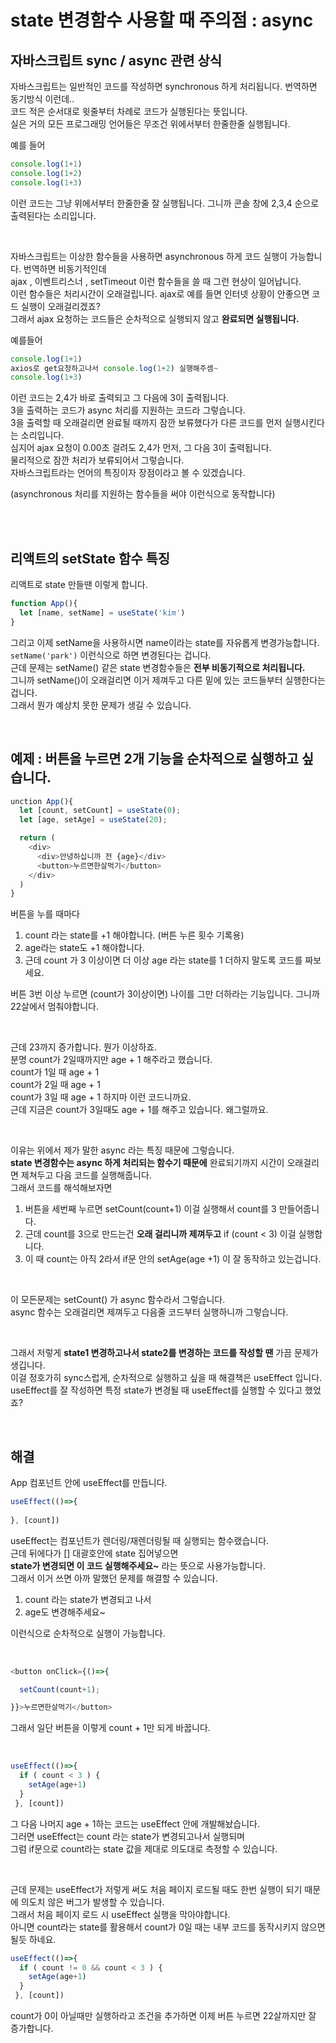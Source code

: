 # state 변경함수 사용할 때 주의점 : async

## 자바스크립트 sync / async 관련 상식

자바스크립트는 일반적인 코드를 작성하면 synchronous 하게 처리됩니다. 번역하면 동기방식 이런데.. <br>
코드 적은 순서대로 윗줄부터 차례로 코드가 실행된다는 뜻입니다. <br>
실은 거의 모든 프로그래밍 언어들은 무조건 위에서부터 한줄한줄 실행됩니다.

예를 들어

```js
console.log(1+1)
console.log(1+2)
console.log(1+3)
```
이런 코드는 그냥 위에서부터 한줄한줄 잘 실행됩니다. 그니까 콘솔 창에 2,3,4 순으로 출력된다는 소리입니다.

<br>

자바스크립트는 이상한 함수들을 사용하면 asynchronous 하게 코드 실행이 가능합니다. 번역하면 비동기적인데 <br>
ajax , 이벤트리스너 , setTimeout 이런 함수들을 쓸 때 그런 현상이 일어납니다.<br>
이런 함수들은 처리시간이 오래걸립니다. ajax로 예를 들면 인터넷 상황이 안좋으면 코드 실행이 오래걸리겠죠? <br>
그래서 ajax 요청하는 코드들은 순차적으로 실행되지 않고 **완료되면 실행됩니다.** <br>

예를들어
```js
console.log(1+1)
axios로 get요청하고나서 console.log(1+2) 실행해주셈~
console.log(1+3)
```
이런 코드는 2,4가 바로 출력되고 그 다음에 3이 출력됩니다. <br>
3을 출력하는 코드가 async 처리를 지원하는 코드라 그렇습니다. <br>
3을 출력할 때 오래걸리면 완료될 때까지 잠깐 보류했다가 다른 코드를 먼저 실행시킨다는 소리입니다. <br>
심지어 ajax 요청이 0.00초 걸려도 2,4가 먼저, 그 다음 3이 출력됩니다. <br>
물리적으로 잠깐 처리가 보류되어서 그렇습니다. <br>
자바스크립트라는 언어의 특징이자 장점이라고 볼 수 있겠습니다.

(asynchronous 처리를 지원하는 함수들을 써야 이런식으로 동작합니다)

<br><br>

## 리액트의 setState 함수 특징

리액트로 state 만들땐 이렇게 합니다.
```js
function App(){
  let [name, setName] = useState('kim')
}
```
그리고 이제 setName을 사용하시면 name이라는 state를 자유롭게 변경가능합니다. <br>
`setName('park')` 이런식으로 하면 변경된다는 겁니다. <br>
근데 문제는 setName() 같은 state 변경함수들은 **전부 비동기적으로 처리됩니다.** <br>
그니까 setName()이 오래걸리면 이거 제껴두고 다른 밑에 있는 코드들부터 실행한다는 겁니다. <br>
그래서 뭔가 예상치 못한 문제가 생길 수 있습니다.

<br>

## 예제 : 버튼을 누르면 2개 기능을 순차적으로 실행하고 싶습니다.

```js
unction App(){
  let [count, setCount] = useState(0);
  let [age, setAge] = useState(20);

  return (
    <div>
      <div>안녕하십니까 전 {age}</div>
      <button>누르면한살먹기</button>
    </div>
  )
}
```
버튼을 누를 때마다 <br>
1. count 라는 state를 +1 해야합니다. (버튼 누른 횟수 기록용)
2. age라는 state도 +1 해야합니다.
3. 근데 count 가 3 이상이면 더 이상 age 라는 state를 1 더하지 말도록 코드를 짜보세요.

버튼 3번 이상 누르면 (count가 3이상이면) 나이를 그만 더하라는 기능입니다. 그니까 22살에서 멈춰야합니다.

<br>

근데 23까지 증가합니다. 뭔가 이상하죠. <br>
분명 count가 2일때까지만 age + 1 해주라고 했습니다. <br>
count가 1일 때 age + 1 <br>
count가 2일 때 age + 1 <br>
count가 3일 때 age + 1 하지마 이런 코드니까요. <br>
근데 지금은 count가 3일때도 age + 1를 해주고 있습니다. 왜그럴까요.

<br>

이유는 위에서 제가 말한 async 라는 특징 때문에 그렇습니다. <br>
**state 변경함수는 async 하게 처리되는 함수기 때문에** 완료되기까지 시간이 오래걸리면 제쳐두고 다음 코드를 실행해줍니다. <br>
그래서 코드를 해석해보자면

1. 버튼을 세번째 누르면 setCount(count+1) 이걸 실행해서 count를 3 만들어줍니다.
2. 근데 count를 3으로 만드는건 **오래 걸리니까 제껴두고** if (count < 3) 이걸 실행합니다.
3. 이 때 count는 아직 2라서 if문 안의 setAge(age +1) 이 잘 동작하고 있는겁니다.

<br>

이 모든문제는 setCount() 가 async 함수라서 그렇습니다. <br>
async 함수는 오래걸리면 제껴두고 다음줄 코드부터 실행하니까 그렇습니다.

<br>

그래서 저렇게 **state1 변경하고나서 state2를 변경하는 코드를 작성할 땐** 가끔 문제가 생깁니다. <br>
이걸 정호가히 sync스럽게, 순차적으로 실행하고 싶을 때 해결책은 useEffect 입니다. <br>
useEffect를 잘 작성하면 특정 state가 변경될 때 useEffect를 실행할 수 있다고 했었죠?

<br>

## 해결

App 컴포넌트 안에 useEffect를 만듭니다.

```js
useEffect(()=>{
    
}, [count]) 
```
useEffect는 컴포넌트가 렌더링/재렌더링될 때 실행되는 함수랬습니다. <br>
근데 뒤에다가 [] 대괄호안에 state 집어넣으면 <br>
**state가 변경되면 이 코드 실행해주세요~** 라는 뜻으로 사용가능합니다. <br>
그래서 이거 쓰면 아까 말했던 문제를 해결할 수 있습니다.

1. count 라는 state가 변경되고 나서
2. age도 변경해주세요~

이런식으로 순차적으로 실행이 가능합니다.

<br>

```js
<button onClick={()=>{

  setCount(count+1);

}}>누르면한살먹기</button> 
```
그래서 일단 버튼을 이렇게 count + 1만 되게 바꿉니다.

<br>

```js
useEffect(()=>{
  if ( count < 3 ) {
    setAge(age+1)
  }
 }, [count]) 
```
그 다음 나머지 age + 1하는 코드는 useEffect 안에 개발해놨습니다. <br>
그러면 useEffect는 count 라는 state가 변경되고나서 실행되며 <br>
그럼 if문으로 count라는 state 값을 제대로 의도대로 측정할 수 있습니다.

<br>

근데 문제는 useEffect가 저렇게 써도 처음 페이지 로드될 때도 한번 실행이 되기 때문에 의도치 않은 버그가 발생할 수 있습니다. <br>
그래서 처음 페이지 로드 시 useEffect 실행을 막아야합니다. <br>
아니면 count라는 state를 활용해서 count가 0일 때는 내부 코드를 동작시키지 않으면 될듯 하네요.

```js
useEffect(()=>{
  if ( count != 0 && count < 3 ) {
    setAge(age+1)
  }
 }, [count]) 
```
count가 0이 아닐때만 실행하라고 조건을 추가하면 이제 버튼 누르면 22살까지만 잘 증가합니다.
